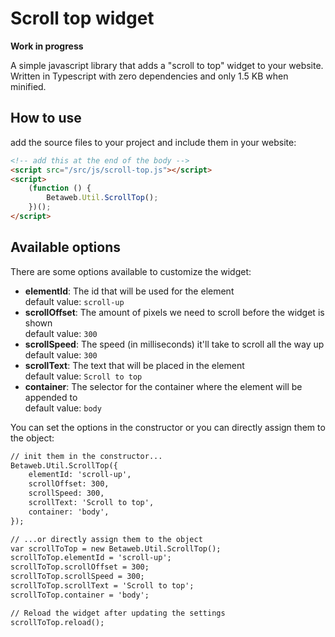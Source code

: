 # Scroll top widget

**Work in progress**

A simple javascript library that adds a "scroll to top" widget to your website. Written in Typescript with zero dependencies and only 1.5 KB when minified.

## How to use

add the source files to your project and include them in your website:

```html
<!-- add this at the end of the body -->
<script src="/src/js/scroll-top.js"></script>
<script>
    (function () {
        Betaweb.Util.ScrollTop();
    })();
</script>
```

## Available options

There are some options available to customize the widget:

- **elementId**: The id that will be used for the element  
default value: `scroll-up`
- **scrollOffset**: The amount of pixels we need to scroll before the widget is shown  
default value: `300`
- **scrollSpeed**: The speed (in milliseconds) it'll take to scroll all the way up  
default value: `300`
- **scrollText**: The text that will be placed in the element  
default value: `Scroll to top`
- **container**: The selector for the container where the element will be appended to  
default value: `body`

You can set the options in the constructor or you can directly assign them to the object:

```html
// init them in the constructor...
Betaweb.Util.ScrollTop({
    elementId: 'scroll-up',
    scrollOffset: 300,
    scrollSpeed: 300,
    scrollText: 'Scroll to top',
    container: 'body',
});

// ...or directly assign them to the object
var scrollToTop = new Betaweb.Util.ScrollTop();
scrollToTop.elementId = 'scroll-up';
scrollToTop.scrollOffset = 300;
scrollToTop.scrollSpeed = 300;
scrollToTop.scrollText = 'Scroll to top';
scrollToTop.container = 'body';

// Reload the widget after updating the settings
scrollToTop.reload();
```

